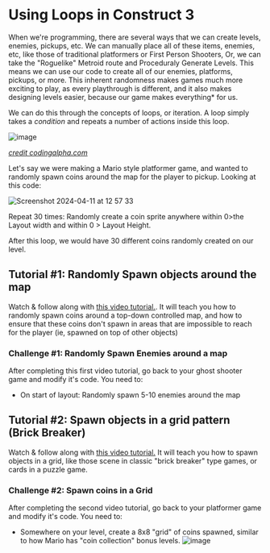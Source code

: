 # Using Loops in Construct 3

When we're programming, there are several ways that we can create levels, enemies, pickups, etc. We can manually place all of these items, enemies, etc, like those of traditional platformers or First Person Shooters, Or, we can take the "Roguelike" Metroid route and Proceduraly Generate Levels. This means we can use our code to create all of our enemies, platforms, pickups, or more. This inherent randomness makes games much more exciting to play, as every playthrough is different, and it also makes designing levels easier, because our game makes everything* for us. 

We can do this through the concepts of loops, or iteration. A loop simply takes a *condition* and repeats a number of actions inside this loop. 

![image](https://github.com/MrPrattASH/Game_Design_In_Construct_3/assets/101632496/b7fb1ada-575c-4600-b85b-6cc0ca2a4a19)

*[credit codingalpha.com](https://external-content.duckduckgo.com/iu/?u=https%3A%2F%2Ftse3.mm.bing.net%2Fth%3Fid%3DOIP.Iw9a_QgiTIEJtCAdeIlwAwHaHH%26pid%3DApi&f=1&ipt=e69fcb50a86774feec2fe7cdb251c68095c404a6b4e709c0a35db89d3c279910&ipo=images)*

Let's say we were making a Mario style platformer game, and wanted to randomly spawn coins around the map for the player to pickup. Looking at this code:

![Screenshot 2024-04-11 at 12 57 33](https://github.com/MrPrattASH/Game_Design_In_Construct_3/assets/101632496/5c9e7e62-0d2c-4f66-bb38-44c9745d79a6)

Repeat 30 times: Randomly create a coin sprite anywhere within 0>the Layout width and within 0 > Layout Height. 

After this loop, we would have 30 different coins randomly created on our level. 

## Tutorial #1: Randomly Spawn objects around the map
Watch & follow along with [this video tutorial.](https://drive.google.com/file/d/15DNaXNhHWkuWm_VCGJEYQG7uFeGYa9ec/view?usp=drive_link). It will teach you how to randomly spawn coins around a top-down controlled map, and how to ensure that these coins don't spawn in areas that are impossible to reach for the player (ie, spawned on top of other objects)

### Challenge #1: Randomly Spawn Enemies around a map
After completing this first video tutorial, go back to your ghost shooter game and modify it's code. You need to:
* On start of layout: Randomly spawn 5-10 enemies around the map




## Tutorial #2: Spawn objects in a grid pattern (Brick Breaker) 
Watch & follow along with [this video tutorial.](https://drive.google.com/file/d/1iIn-6AZEPs6jGaBpFRN6SYoZs4puwQoQ/view?usp=drive_link) It will teach you how to spawn objects in a grid, like those scene in classic "brick breaker" type games, or cards in a puzzle game. 

### Challenge #2: Spawn coins in a Grid
After completing the second video tutorial, go back to your platformer game and modify it's code. You need to:
* Somewhere on your level, create a 8x8 "grid" of coins spawned, similar to how Mario has "coin collection" bonus levels.
![image](https://github.com/MrPrattASH/Game_Design_In_Construct_3/assets/101632496/c1939017-d9b4-4e2a-a21f-4c5ca16715bf)

